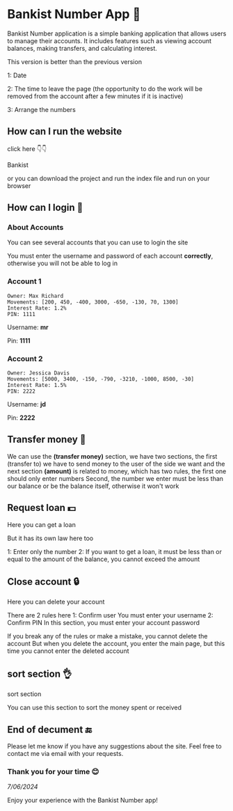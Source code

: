 # Bankist Number App 🏦

Bankist Number application is a simple banking application that allows users to manage their accounts. It includes features such as viewing account balances, making transfers, and calculating interest.

This version is better than the previous version

1: Date

2: The time to leave the page (the opportunity to do the work will be removed from the account after a few minutes if it is inactive)

3: Arrange the numbers

## How can I run the website

click here 👇👇

<a href="https://bankist-max-richard.netlify.app/" target="_blank" style="text-decoration:none;">Bankist<a>

or you can download the project and run the index file and run on your browser

## How can I login 🧐

### About Accounts

You can see several accounts that you can use to login the site

You must enter the username and password of each account **correctly**, otherwise you will not be able to log in

### Account 1

```
Owner: Max Richard
Movements: [200, 450, -400, 3000, -650, -130, 70, 1300]
Interest Rate: 1.2%
PIN: 1111
```

Username: **mr**

Pin: **1111**

### Account 2

```
Owner: Jessica Davis
Movements: [5000, 3400, -150, -790, -3210, -1000, 8500, -30]
Interest Rate: 1.5%
PIN: 2222
```

Username: **jd**

Pin: **2222**

## Transfer money 💱

We can use the **(transfer money)** section, we have two sections, the first (transfer to) we have to send money to the user of the side we want and the next section **(amount)** is related to money, which has two rules, the first one should only enter numbers Second, the number we enter must be less than our balance or be the balance itself, otherwise it won't work

## Request loan 💵

Here you can get a loan

But it has its own law here too

1: Enter only the number
2: If you want to get a loan, it must be less than or equal to the amount of the balance, you cannot exceed the amount

## Close account 🔒

Here you can delete your account

There are 2 rules here
1: Confirm user
You must enter your username
2: Confirm PIN
In this section, you must enter your account password

If you break any of the rules or make a mistake, you cannot delete the account
But when you delete the account, you enter the main page, but this time you cannot enter the deleted account

## sort section 👌

sort section

You can use this section to sort the money spent or received

## End of decument 🔚

Please let me know if you have any suggestions about the site. Feel free to contact me via email with your requests.

### Thank you for your time 😊

*7/06/2024*

Enjoy your experience with the Bankist Number app!
